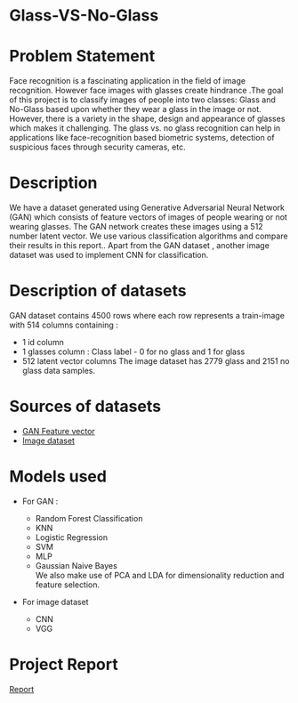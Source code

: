 # Glass-VS-No-Glass

# Problem Statement
Face recognition is a fascinating application in the field of image recognition. However face images with glasses create hindrance .The goal of this project is to classify images of people into two classes: Glass and No-Glass based upon whether they wear a glass in the image or not. However, there is a variety in the shape, design and appearance of glasses which makes it challenging. The glass vs. no glass recognition can help in applications like face-recognition based biometric systems, detection of suspicious faces through security cameras, etc.

# Description

We have a dataset generated using Generative Adversarial Neural Network (GAN) which consists of feature vectors of images of people wearing or not wearing glasses. The GAN network creates these images using a 512 number latent vector. We use various classification algorithms and compare their results in this report.. Apart from the GAN dataset , another image dataset was used to implement CNN for classification.

# Description of datasets

GAN dataset contains 4500  rows where each row represents a train-image with 514 columns containing :
- 1 id column
- 1 glasses column : Class label - 0 for no glass and 1 for glass
- 512 latent vector columns
The image dataset has 2779 glass and 2151 no glass data samples.

# Sources of datasets
- [GAN Feature vector](https://www.kaggle.com/jeffheaton/glasses-or-no-glasses/)
- [Image dataset](https://www.kaggle.com/jorgebuenoperez/datacleaningglassesnoglasses)

# Models used 
- For GAN :
   - Random Forest Classification
   - KNN
   - Logistic Regression
   - SVM
   - MLP
   - Gaussian Naive Bayes<br/>
    We also make use of  PCA and LDA for dimensionality reduction and feature selection.
    
- For image dataset
    - CNN
    - VGG

# Project Report 
[Report](https://docs.google.com/document/d/1tlITSOfW7ZYc40DzOBEnw_TdNz5BtmDwrE8PRAapzEg/edit?usp=sharing)
